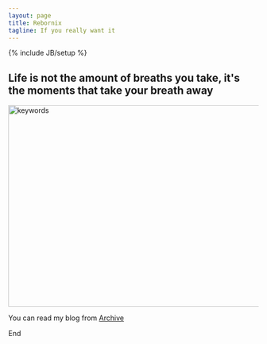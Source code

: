 ```yaml
---
layout: page
title: Rebornix
tagline: If you really want it
---
```

{% include JB/setup %}


## Life is not the amount of breaths you take, it's the moments that take your breath away  ##

<a href="http://www.flickr.com/photos/njukidreborn/8204268671/" title="Flickr 上 njukidreborn 的 keywords"><img src="http://farm9.staticflickr.com/8057/8204268671_bceb0b7347_z.jpg" width="509" height="406" alt="keywords"></a>

You can read my blog from [Archive](/archive.html)

End
